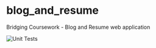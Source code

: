 # blog_and_resume

Bridging Coursework - Blog and Resume web application

![Unit Tests](https://github.com/AlexandruNst/blog_and_resume/workflows/Django%20CI/badge.svg?branch=tdd-resume-tests)

